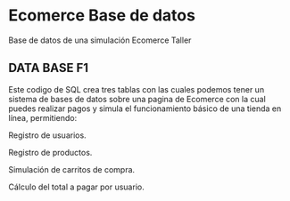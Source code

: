 # Ecomerce Base de datos
Base de datos de una simulación Ecomerce Taller 

## DATA BASE F1
Este codigo de SQL crea tres tablas con las cuales podemos tener un sistema de
bases de datos sobre una pagina de Ecomerce con la cual puedes realizar pagos y
simula el funcionamiento básico de una tienda en línea, permitiendo:

Registro de usuarios.

Registro de productos.

Simulación de carritos de compra.

Cálculo del total a pagar por usuario.

